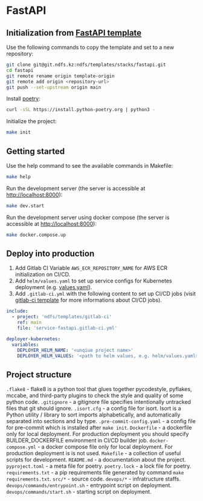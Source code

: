 # FastAPI

## Initialization from [FastAPI template](https://git.ndfs.kz/ndfs/templates/stacks/fastapi)

Use the following commands to copy the template and set to a new repository:

```bash
git clone git@git.ndfs.kz:ndfs/templates/stacks/fastapi.git
cd fastapi
git remote rename origin template-origin
git remote add origin <repository-url>
git push --set-upstream origin main
```

Install [poetry](https://python-poetry.org/docs/):

```bash
curl -sSL https://install.python-poetry.org | python3 -
```

Initialize the project:

```bash
make init
```

## Getting started

Use the help command to see the available commands in Makefile:
```bash
make help
```

Run the development server (the server is accessible at [http://localhost:8000](http://localhost:8000)):
```bash
make dev.start
```

Run the development server using docker compose (the server is accessible at [http://localhost:8000](http://localhost:8000)):
```bash
make docker.compose.up
```

## Deploy into production

1. Add Gitlab CI Variable `AWS_ECR_REPOSITORY_NAME` for AWS ECR initialization on CI/CD.
2. Add `helm/values.yaml` to set up service configs for Kubernetes deployment (e.g. [values.yaml](https://git.ndfs.kz/ndfs/infra/tools/deployers/kubernetes-deployer/-/blob/main/deployer/helm/values/example.yaml)). 
3. Add `.gitlab-ci.yml` with the following content to set up CI/CD jobs (visit [gitlab-ci template](https://git.ndfs.kz/ndfs/templates/gitlab-ci/-/blob/main/service-fastapi.gitlab-ci.yml) for more informations about CI/CD jobs).
```yaml
include:
  - project: 'ndfs/templates/gitlab-ci'
    ref: main
    file: 'service-fastapi.gitlab-ci.yml'

deployer-kubernetes:
  variables:
    DEPLOYER_HELM_NAME: '<unqiue project name>'
    DEPLOYER_HELM_VALUES: '<path to helm values, e.g. helm/values.yaml>'
```

## Project structure
`.flake8` - flake8 is a python tool that glues together pycodestyle, pyflakes, mccabe, and third-party plugins to check the style and quality of some python code.
`.gitignore` - a gitignore file specifies intentionally untracked files that git should ignore.
`.isort.cfg` - a config file for isort. Isort is a Python utility / library to sort imports alphabetically, and automatically separated into sections and by type.
`.pre-commit-config.yaml` - a config file for pre-commit which is installed after `make init`.
`Dockerfile` - a dockerfile only for local deployment. For production deployment you should specify BUILDER_DOCKERFILE environment in CI/CD builder job.
`docker-compose.yml` - a docker compose file only for local deployment. For production deployment is is not used.
`Makefile` - a collection of useful scripts for development.
`README.md` - a documentation about the project.
`pyproject.toml` - a meta file for poetry.
`poetry.lock` - a lock file for poetry.
`requirements.txt` - a pip requirements file generated by command `make requirements.txt`.
`src/*` - source code.
`devops/*` - infratructure staffs.
`devops/commands/entrypoint.sh` - entrypoint script on deployment.
`devops/commands/start.sh` - starting script on deployment.
